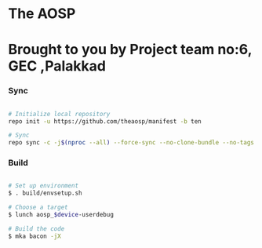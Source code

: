 # The AOSP  #

# Brought to you by Project team no:6, GEC ,Palakkad #



### Sync ###

```bash

# Initialize local repository
repo init -u https://github.com/theaosp/manifest -b ten

# Sync
repo sync -c -j$(nproc --all) --force-sync --no-clone-bundle --no-tags
```

### Build ###

```bash

# Set up environment
$ . build/envsetup.sh

# Choose a target
$ lunch aosp_$device-userdebug

# Build the code
$ mka bacon -jX








 
